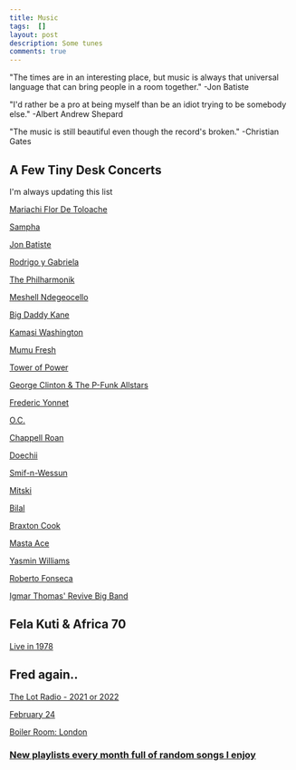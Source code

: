 ```yaml
---
title: Music
tags:  []
layout: post
description: Some tunes
comments: true
---
```


"The times are in an interesting place, but music is always that universal language that can bring people in a room together." -Jon Batiste

"I'd rather be a pro at being myself than be an idiot trying to be somebody else." -Albert Andrew Shepard

"The music is still beautiful even though the record's broken." -Christian Gates


## A Few Tiny Desk Concerts
I'm always updating this list

[Mariachi Flor De Toloache](https://youtu.be/-rl26QKPHtE?si=OhhA4tcjI5hWi7HB)

[Sampha](https://youtu.be/WyXFfKYbtQU?si=FproLpEVH1eEA_4x)

[Jon Batiste](https://youtu.be/ze4xcmBFvaE?si=b0TEBb63L-dNFAvk)

[Rodrigo y Gabriela](https://youtu.be/wKd0HNg1kFQ?si=Sx_mZRE9hthO_ANO)

[The Philharmonik](https://youtu.be/sKHswNFsRww?si=C6ya06YayYhPdjxT)

[Meshell Ndegeocello](https://youtu.be/XBuOd2MzdT4?si=nlKPJ8fvd8PAZwcP)

[Big Daddy Kane](https://youtu.be/p8Uw1cl4xjg?si=nqb3mnOsJ8P7qHIW)

[Kamasi Washington](https://youtu.be/x8WTPgeVPjg?si=Q_dvEOfEBEO4FLh7)

[Mumu Fresh](https://youtu.be/ivR988qCPik?si=tDYeTaAMiI_yBcYQ)

[Tower of Power](https://youtu.be/IDksWTzZQ2c?si=_YB6dA749PrZM3yT)

[George Clinton & The P-Funk Allstars](https://youtu.be/IxAcW7zgAD4?si=_sBqXymNPK91oWW_)

[Frederic Yonnet](https://youtu.be/qMMO4xhe-xA?si=K19qcLlFK9fonH3q)

[O.C.](https://youtu.be/05EW61wUoLU?si=BEYonbqk9yf4wnZm)

[Chappell Roan](https://youtu.be/w4WiXKGCJhg?si=RUZo4pwDzpBYuNZB)

[Doechii](https://youtu.be/-91vymvIH0c?si=G3k5C14mHwLbYhYH)

[Smif-n-Wessun](https://youtu.be/m_bOjWb0KeI?si=xxkjxQsg5156XHdx)

[Mitski](https://youtu.be/0lNFHD0lUAQ?si=nr26a_mn6EoLf3QO)

[Bilal](https://youtu.be/pePbXflDyRM?si=FOBytPfKThdXE6Fm)

[Braxton Cook](https://youtu.be/l7OtKIZE7tE?si=EvPfHs2Qcc5cG0Fw)

[Masta Ace](https://youtu.be/3CxvB0d5VF0?si=GzuYMI7xu1qjDsSB)

[Yasmin Williams](https://youtu.be/E6-z-Gqd30Q?si=OhcvNHWmMUqeVxGp)

[Roberto Fonseca](https://youtu.be/vdph2l0iw74?si=NVZhueJ418E54zHo)

[Igmar Thomas' Revive Big Band](https://youtu.be/5X4z95Fqvf4?si=QDteEAxJvk-rPeeG)

## Fela Kuti & Africa 70
[Live in 1978](https://youtu.be/kr8oRpA2SpE?si=o4Jjd5etAEJrajZA)

## Fred again..
[The Lot Radio - 2021 or 2022](https://youtu.be/WiSXx_GcJ-c?si=wwI731PtCabT4t8z)

[February 24](https://youtu.be/9Stt4wq3KCE?si=EI2ZVtsODCkYu63v)

[Boiler Room: London](https://youtu.be/c0-hvjV2A5Y?si=tJpnIACwtyWEcFQ7)

### [New playlists every month full of random songs I enjoy](https://open.spotify.com/user/31dngrl4a5hijs6ksqcc34cblrea?si=d91750b1cc284105)
